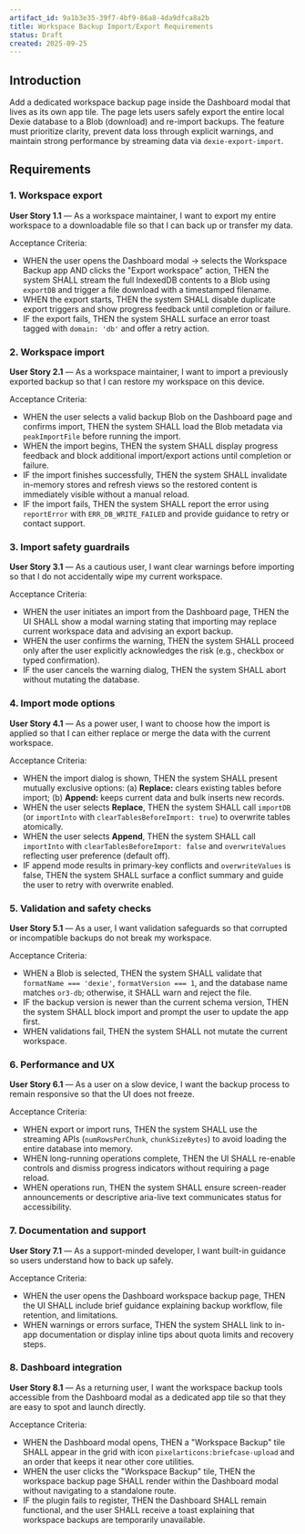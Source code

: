 ```yaml
---
artifact_id: 9a1b3e35-39f7-4bf9-86a8-4da9dfca8a2b
title: Workspace Backup Import/Export Requirements
status: Draft
created: 2025-09-25
---
```


## Introduction

Add a dedicated workspace backup page inside the Dashboard modal that lives as its own app tile. The page lets users safely export the entire local Dexie database to a Blob (download) and re-import backups. The feature must prioritize clarity, prevent data loss through explicit warnings, and maintain strong performance by streaming data via `dexie-export-import`.

## Requirements

### 1. Workspace export

**User Story 1.1** — As a workspace maintainer, I want to export my entire workspace to a downloadable file so that I can back up or transfer my data.

Acceptance Criteria:

-   WHEN the user opens the Dashboard modal → selects the Workspace Backup app AND clicks the "Export workspace" action, THEN the system SHALL stream the full IndexedDB contents to a Blob using `exportDB` and trigger a file download with a timestamped filename.
-   WHEN the export starts, THEN the system SHALL disable duplicate export triggers and show progress feedback until completion or failure.
-   IF the export fails, THEN the system SHALL surface an error toast tagged with `domain: 'db'` and offer a retry action.

### 2. Workspace import

**User Story 2.1** — As a workspace maintainer, I want to import a previously exported backup so that I can restore my workspace on this device.

Acceptance Criteria:

-   WHEN the user selects a valid backup Blob on the Dashboard page and confirms import, THEN the system SHALL load the Blob metadata via `peakImportFile` before running the import.
-   WHEN the import begins, THEN the system SHALL display progress feedback and block additional import/export actions until completion or failure.
-   IF the import finishes successfully, THEN the system SHALL invalidate in-memory stores and refresh views so the restored content is immediately visible without a manual reload.
-   IF the import fails, THEN the system SHALL report the error using `reportError` with `ERR_DB_WRITE_FAILED` and provide guidance to retry or contact support.

### 3. Import safety guardrails

**User Story 3.1** — As a cautious user, I want clear warnings before importing so that I do not accidentally wipe my current workspace.

Acceptance Criteria:

-   WHEN the user initiates an import from the Dashboard page, THEN the UI SHALL show a modal warning stating that importing may replace current workspace data and advising an export backup.
-   WHEN the user confirms the warning, THEN the system SHALL proceed only after the user explicitly acknowledges the risk (e.g., checkbox or typed confirmation).
-   IF the user cancels the warning dialog, THEN the system SHALL abort without mutating the database.

### 4. Import mode options

**User Story 4.1** — As a power user, I want to choose how the import is applied so that I can either replace or merge the data with the current workspace.

Acceptance Criteria:

-   WHEN the import dialog is shown, THEN the system SHALL present mutually exclusive options: (a) **Replace:** clears existing tables before import; (b) **Append:** keeps current data and bulk inserts new records.
-   WHEN the user selects **Replace**, THEN the system SHALL call `importDB` (or `importInto` with `clearTablesBeforeImport: true`) to overwrite tables atomically.
-   WHEN the user selects **Append**, THEN the system SHALL call `importInto` with `clearTablesBeforeImport: false` and `overwriteValues` reflecting user preference (default off).
-   IF append mode results in primary-key conflicts and `overwriteValues` is false, THEN the system SHALL surface a conflict summary and guide the user to retry with overwrite enabled.

### 5. Validation and safety checks

**User Story 5.1** — As a user, I want validation safeguards so that corrupted or incompatible backups do not break my workspace.

Acceptance Criteria:

-   WHEN a Blob is selected, THEN the system SHALL validate that `formatName === 'dexie'`, `formatVersion === 1`, and the database name matches `or3-db`; otherwise, it SHALL warn and reject the file.
-   IF the backup version is newer than the current schema version, THEN the system SHALL block import and prompt the user to update the app first.
-   WHEN validations fail, THEN the system SHALL not mutate the current workspace.

### 6. Performance and UX

**User Story 6.1** — As a user on a slow device, I want the backup process to remain responsive so that the UI does not freeze.

Acceptance Criteria:

-   WHEN export or import runs, THEN the system SHALL use the streaming APIs (`numRowsPerChunk`, `chunkSizeBytes`) to avoid loading the entire database into memory.
-   WHEN long-running operations complete, THEN the UI SHALL re-enable controls and dismiss progress indicators without requiring a page reload.
-   WHEN operations run, THEN the system SHALL ensure screen-reader announcements or descriptive aria-live text communicates status for accessibility.

### 7. Documentation and support

**User Story 7.1** — As a support-minded developer, I want built-in guidance so users understand how to back up safely.

Acceptance Criteria:

-   WHEN the user opens the Dashboard workspace backup page, THEN the UI SHALL include brief guidance explaining backup workflow, file retention, and limitations.
-   WHEN warnings or errors surface, THEN the system SHALL link to in-app documentation or display inline tips about quota limits and recovery steps.

### 8. Dashboard integration

**User Story 8.1** — As a returning user, I want the workspace backup tools accessible from the Dashboard modal as a dedicated app tile so that they are easy to spot and launch directly.

Acceptance Criteria:

-   WHEN the Dashboard modal opens, THEN a "Workspace Backup" tile SHALL appear in the grid with icon `pixelarticons:briefcase-upload` and an order that keeps it near other core utilities.
-   WHEN the user clicks the "Workspace Backup" tile, THEN the workspace backup page SHALL render within the Dashboard modal without navigating to a standalone route.
-   IF the plugin fails to register, THEN the Dashboard SHALL remain functional, and the user SHALL receive a toast explaining that workspace backups are temporarily unavailable.
